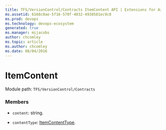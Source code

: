 ```yaml
---
title: TFS/VersionControl/Contracts ItemContent API | Extensions for Azure DevOps Services
ms.assetid: 6168c0ae-5f16-570f-4032-4938581ec9c8
ms.prod: devops
ms.technology: devops-ecosystem
generated: true
ms.manager: mijacobs
author: chcomley
ms.topic: article
ms.author: chcomley
ms.date: 08/04/2016
---
```


# ItemContent

Module path: `TFS/VersionControl/Contracts`


### Members

* `content`: string. 

* `contentType`: [ItemContentType](../../../TFS/VersionControl/Contracts/ItemContentType.md). 

